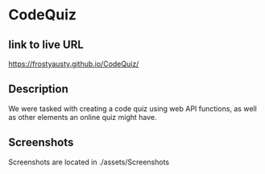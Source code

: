 # CodeQuiz

## link to live URL
https://frostyausty.github.io/CodeQuiz/

## Description
We were tasked with creating a code quiz using web API functions, as well as other elements an online quiz might have.  

## Screenshots 
Screenshots are located in ./assets/Screenshots